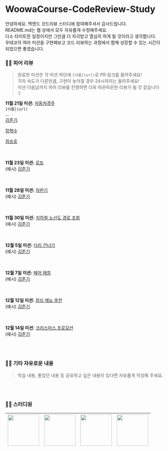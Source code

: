# WoowaCourse-CodeReview-Study

안녕하세요. 백엔드 코드리뷰 스터디에 참여해주셔서 감사드립니다.  
README.md는 웹 상에서 모두 자유롭게 수정해주세요.  
다소 타이트한 일정이지만 그만큼 더 자극받고 열심히 하게 될 것이라고 생각합니다.  
우테코의 여러 미션을 구현해보고 코드 리뷰하는 과정에서 함께 성장할 수 있는 시간이 되었으면 좋겠습니다.  


### 👨‍💻 피어 리뷰
> 완료한 미션은 각 미션 하단에 `[이름](url)`로 PR 링크를 올려주세요!  
각자 속도가 다른만큼, 구현이 늦어질 경우 24시까지는 올려주세요!  
미션 다음날까지 피어 리뷰를 진행하면 더욱 따끈따끈한 리뷰가 될 것 같습니다 :)

**11월 21일 미션:** [자동차경주](https://github.com/woowacourse-precourse/java-racingcar-6)  
`[이름](url)`  
...  
[김준기](https://github.com/june-777/java-racingcar-6/pull/1)  

[장혁수](https://github.com/woowacourse-precourse/java-racingcar-6/pull/2387)

[최승호](https://github.com/zxcev/java-racingcar-practice/pull/1)

<br> </br>
**11월 23일 미션:** [로또](https://github.com/woowacourse-precourse/java-lotto-6)  
(예시) [김준기](https://github.com/june-777/java-christmas-6-june-777/pull/1)



<br> </br>
**11월 28일 미션:** [자판기](https://github.com/woowacourse/java-vendingmachine-precourse)  
(예시) [김준기](https://github.com/june-777/java-christmas-6-june-777/pull/1)



<br> </br>
**11월 30일 미션:** [지하철 노선도 경로 조회](https://github.com/woowacourse/java-subway-path-precourse)  
(예시) [김준기](https://github.com/june-777/java-christmas-6-june-777/pull/1)



<br> </br>
**12월 5일 미션:** [다리 건너기](https://github.com/bark20/java-bridge)  
(예시) [김준기](https://github.com/june-777/java-christmas-6-june-777/pull/1)



<br> </br>
**12월 7일 미션:** [페어 매칭](https://github.com/woowacourse/java-pairmatching-precourse)  
(예시) [김준기](https://github.com/june-777/java-christmas-6-june-777/pull/1)



<br> </br>
**12월 12일 미션:** [점심 메뉴 추천](https://github.com/70825/java-menu)  
(예시) [김준기](https://github.com/june-777/java-christmas-6-june-777/pull/1)



<br> </br>
**12월 14일 미션:** [크리스마스 프로모션](https://github.com/woowacourse-precourse/java-christmas-6)  
(예시) [김준기](https://github.com/june-777/java-christmas-6-june-777/pull/1)




<br> </br>
### 👨‍💻 기타 자유로운 내용
> 학습 내용, 좋았던 내용 등 공유하고 싶은 내용이 있다면 자유롭게 작성해 주세요.



<br> </br>
### 👨‍💻 스터디원
| [<img src="https://avatars.githubusercontent.com/u/68291395?v=4" width="100">](https://github.com/june-777) | [<img src="https://avatars.githubusercontent.com/u/83931353?v=4" width="100">](https://github.com/Hugh-KR) | [<img src="https://avatars.githubusercontent.com/u/121966058?v=4" width="100">](https://github.com/zxcev) | [<img src="https://avatars.githubusercontent.com/u/76612738?v=4" width="100">](https://github.com/zangsu) |
| :--------------------------------------------------------------------------------------------------------: | :---------------------------------------------------------------------------------------------------------: | :---------------------------------------------------------------------------------------------------------: | :---------------------------------------------------------------------------------------------------------: |
